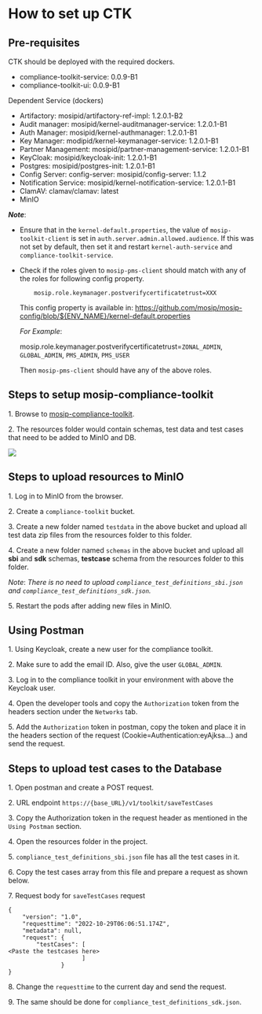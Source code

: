 # How to set up CTK

## Pre-requisites

CTK should be deployed with the required dockers.

* compliance-toolkit-service: 0.0.9-B1
* compliance-toolkit-ui: 0.0.9-B1

Dependent Service (dockers)

* Artifactory: mosipid/artifactory-ref-impl: 1.2.0.1-B2
* Audit manager: mosipid/kernel-auditmanager-service: 1.2.0.1-B1
* Auth Manager: mosipid/kernel-authmanager: 1.2.0.1-B1
* Key Manager: modipid/kernel-keymanager-service: 1.2.0.1-B1
* Partner Management: mosipid/partner-management-service: 1.2.0.1-B1
* KeyCloak: mosipid/keycloak-init: 1.2.0.1-B1
* Postgres: mosipid/postgres-init: 1.2.0.1-B1
* Config Server: config-server: mosipid/config-server: 1.1.2
* Notification Service: mosipid/kernel-notification-service: 1.2.0.1-B1
* ClamAV: clamav/clamav: latest
* MinIO

_**Note**_:

* Ensure that in the `kernel-default.properties`, the value of `mosip-toolkit-client` is set in `auth.server.admin.allowed.audience`. If this was not set by default, then set it and restart `kernel-auth-service` and `compliance-toolkit-service`.
* Check if the roles given to `mosip-pms-client` should match with any of the roles for following config property.

    ``` 
        mosip.role.keymanager.postverifycertificatetrust=XXX
    ```
    This config property is available in:
    https://github.com/mosip/mosip-config/blob/${ENV_NAME}/kernel-default.properties
    
    _For Example_:

    mosip.role.keymanager.postverifycertificatetrust=`ZONAL_ADMIN`, `GLOBAL_ADMIN`, `PMS_ADMIN`, `PMS_USER`

    Then `mosip-pms-client` should have any of the above roles.

## Steps to setup mosip-compliance-toolkit

1\. Browse to [mosip-compliance-toolkit](https://github.com/mosip/mosip-compliance-toolkit/tree/0.0.9).

2\. The resources folder would contain schemas, test data and test cases that need to be added to MinIO and DB.

![](\_images/ctk-resources-folder.png)

## Steps to upload resources to MinIO

1\. Log in to MinIO from the browser.

2\. Create a `compliance-toolkit` bucket.

3\. Create a new folder named `testdata` in the above bucket and upload all test data zip files from the resources folder to this folder.

4\. Create a new folder named `schemas` in the above bucket and upload all **sbi** and **sdk** schemas, **testcase** schema from the resources folder to this folder.

_Note_: _There is no need to upload `compliance_test_definitions_sbi.json` and `compliance_test_definitions_sdk.json`._

5\. Restart the pods after adding new files in MinIO.

## Using Postman

1\. Using Keycloak, create a new user for the compliance toolkit.

2\. Make sure to add the email ID. Also, give the user `GLOBAL_ADMIN`.

3\. Log in to the compliance toolkit in your environment with above the Keycloak user.

4\. Open the developer tools and copy the `Authorization` token from the headers section under the `Networks` tab.

5\. Add the `Authorization` token in postman, copy the token and place it in the headers section of the request (Cookie=Authentication:eyAjksa...) and send the request.

## Steps to upload test cases to the Database

1\. Open postman and create a POST request.

2\. URL endpoint `https://{base_URL}/v1/toolkit/saveTestCases`

3\. Copy the Authorization token in the request header as mentioned in the `Using Postman` section.

4\. Open the resources folder in the project.

5\. `compliance_test_definitions_sbi.json` file has all the test cases in it.

6\. Copy the test cases array from this file and prepare a request as shown below.

7\. Request body for `saveTestCases` request

```
{
    "version": "1.0",
    "requesttime": "2022-10-29T06:06:51.174Z",
    "metadata": null,
    "request": {
        "testCases": [
<Paste the testcases here>
                     ]
               }
}
```

8\. Change the `requesttime` to the current day and send the request.

9\. The same should be done for `compliance_test_definitions_sdk.json`.
